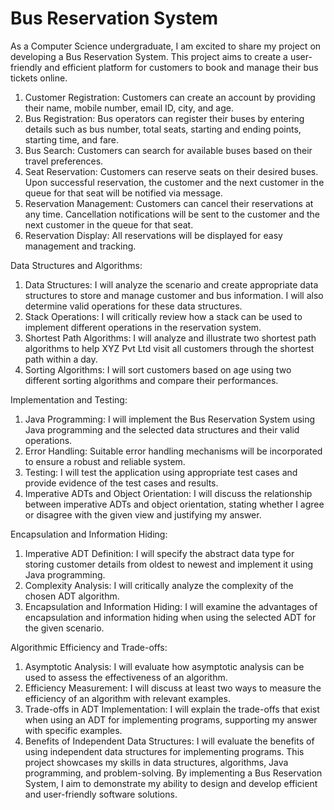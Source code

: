 # Bus Reservation System

As a Computer Science undergraduate, I am excited to share my project on developing a Bus Reservation System. This project aims to create a user-friendly and efficient platform for customers to book and manage their bus tickets online.

1.	Customer Registration: Customers can create an account by providing their name, mobile number, email ID, city, and age.
2.	Bus Registration: Bus operators can register their buses by entering details such as bus number, total seats, starting and ending points, starting time, and fare.
3.	Bus Search: Customers can search for available buses based on their travel preferences.
4.	Seat Reservation: Customers can reserve seats on their desired buses. Upon successful reservation, the customer and the next customer in the queue for that seat will be notified via message.
5.	Reservation Management: Customers can cancel their reservations at any time. Cancellation notifications will be sent to the customer and the next customer in the queue for that seat.
6.	Reservation Display: All reservations will be displayed for easy management and tracking.
   
Data Structures and Algorithms:
1.	Data Structures: I will analyze the scenario and create appropriate data structures to store and manage customer and bus information. I will also determine valid operations for these data structures.
2.	Stack Operations: I will critically review how a stack can be used to implement different operations in the reservation system.
3.	Shortest Path Algorithms: I will analyze and illustrate two shortest path algorithms to help XYZ Pvt Ltd visit all customers through the shortest path within a day.
4.	Sorting Algorithms: I will sort customers based on age using two different sorting algorithms and compare their performances.
   
Implementation and Testing:
1.	Java Programming: I will implement the Bus Reservation System using Java programming and the selected data structures and their valid operations.
2.	Error Handling: Suitable error handling mechanisms will be incorporated to ensure a robust and reliable system.
3.	Testing: I will test the application using appropriate test cases and provide evidence of the test cases and results.
4.	Imperative ADTs and Object Orientation: I will discuss the relationship between imperative ADTs and object orientation, stating whether I agree or disagree with the given view and justifying my answer.
   
Encapsulation and Information Hiding:
1.	Imperative ADT Definition: I will specify the abstract data type for storing customer details from oldest to newest and implement it using Java programming.
2.	Complexity Analysis: I will critically analyze the complexity of the chosen ADT algorithm.
3.	Encapsulation and Information Hiding: I will examine the advantages of encapsulation and information hiding when using the selected ADT for the given scenario.
   
Algorithmic Efficiency and Trade-offs:
1.	Asymptotic Analysis: I will evaluate how asymptotic analysis can be used to assess the effectiveness of an algorithm.
2.	Efficiency Measurement: I will discuss at least two ways to measure the efficiency of an algorithm with relevant examples.
3.	Trade-offs in ADT Implementation: I will explain the trade-offs that exist when using an ADT for implementing programs, supporting my answer with specific examples.
4.	Benefits of Independent Data Structures: I will evaluate the benefits of using independent data structures for implementing programs.
This project showcases my skills in data structures, algorithms, Java programming, and problem-solving. By implementing a Bus Reservation System, I aim to demonstrate my ability to design and develop efficient and user-friendly software solutions.
